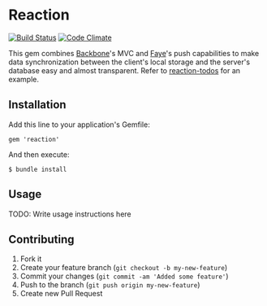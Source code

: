 # Reaction

[![Build Status](https://secure.travis-ci.org/jimjh/reaction.png)](http://travis-ci.org/jimjh/reaction)
[![Code Climate](https://codeclimate.com/badge.png)](https://codeclimate.com/github/jimjh/reaction)

This gem combines [Backbone][backbone]'s MVC and [Faye][faye]'s push
capabilities to make data synchronization between the client's local storage
and the server's database easy and almost transparent.  Refer to
[reaction-todos][todos] for an example.

## Installation

Add this line to your application's Gemfile:

    gem 'reaction'

And then execute:

    $ bundle install

## Usage

TODO: Write usage instructions here

## Contributing

1. Fork it
2. Create your feature branch (`git checkout -b my-new-feature`)
3. Commit your changes (`git commit -am 'Added some feature'`)
4. Push to the branch (`git push origin my-new-feature`)
5. Create new Pull Request

  [todos]: https://github.com/jimjh/reaction-todos
  [backbone]: http://backbonejs.org
  [faye]: http://faye.jcoglan.com
